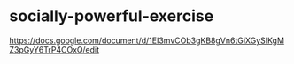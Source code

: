 # socially-powerful-exercise
https://docs.google.com/document/d/1EI3mvCOb3gKB8gVn6tGiXGySIKgMZ3pGyY6TrP4COxQ/edit 
